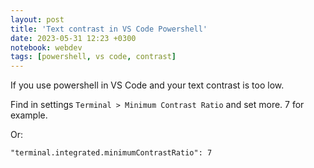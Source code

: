 ```yaml
---
layout: post
title: 'Text contrast in VS Code Powershell'
date: 2023-05-31 12:23 +0300
notebook: webdev
tags: [powershell, vs code, contrast]
---
```

If you use powershell in VS Code and your text contrast is too low.

Find in settings `Terminal > Minimum Contrast Ratio` and set more. 7 for example.

Or:
```
"terminal.integrated.minimumContrastRatio": 7
```
